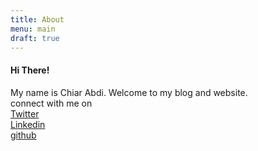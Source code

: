 ```yaml
---
title: About
menu: main
draft: true
---
```

#### Hi There!
My name is Chiar Abdi. Welcome to my blog and website.
<br>
connect with me on 
<br>
[Twitter](https://twitter.com/abdichiar)
<br>
[Linkedin](https://ch.linkedin.com/in/chiar-abdi-16908a146)
<br>
[github](https://github.com/chiarabdy)
